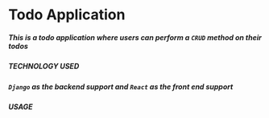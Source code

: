 # Todo Application 

##### This is a todo application where users can perform a `CRUD` method on their todos

##### *TECHNOLOGY USED*
##### `Django` as the backend support and `React` as the front end support

##### *USAGE*




